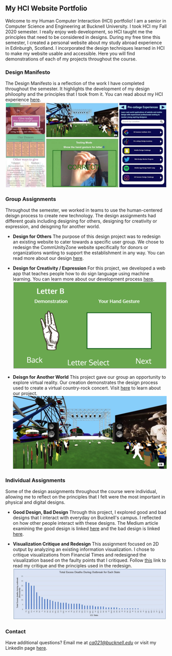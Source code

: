 ## My HCI Website Portfolio

Welcome to my Human Computer Interaction (HCI) portfolio! I am a senior in Computer Science and Engineering at Bucknell University. I took HCI my Fall 2020 semester. I really enjoy web development, so HCI taught me the principles that need to be considered in designs. During my free time this semester, I created a personal website about my study abroad experience in Edinburgh, Scotland. I incorporated the design techniques learned in HCI to make my website usable and accessible. Here you will find demonstrations of each of my projects throughout the course.


### Design Manifesto

The Design Manifesto is a reflection of the work I have completed throughout the semester. It highlights the development of my design philoophy and the principles that I took from it. You can read about my HCI experience [here](https://ca021.medium.com/design-manifesto-499bd64dd28).
![Image of Fin](/images/fin.jpg)


### Group Assignments

Throughout the semester, we worked in teams to use the human-centered deisgn process to create new technology. The design assignments had different goals including designing for others, designing for creativity or expression, and deisgning for another world. 


- **Design for Others** The purpose of this design project was to redesign an existing website to cater towards a specific user group. We chose to redesign the CommUnityZone website specifically for donors or organizations wanting to support the establishment in any way. You can read more about our design [here](https://medium.com/@dad044/design-for-others-group-3-111cefff8095).

- **Design for Creativity / Expression** For this project, we developed a web app that teaches people how to do sign language using machine learning. You can learn more about our development process [here](https://medium.com/@dbm030/hci-project-sign-language-fc13548bf04a).
![Image of DFC](/images/signLang.png)

- **Deisgn for Another World** This project gave our group an opportunity to explore virtual reality. Our creation demonstrates the design process used to create a virtual country-rock concert. Visit [here](https://ca021.medium.com/design-for-another-world-creating-a-virtual-concert-35d5d80e0f4b) to learn about our project.
![Image of DFAW](/images/virtualreality.jpg)


### Individual Assignments

Some of the design assignments throughout the course were individual, allowing me to reflect on the principles that I felt were the most important in physical and digital designs.

- **Good Design, Bad Design** Through this project, I explored good and bad designs that I interact with everyday on Bucknell's campus. I reflected on how other people interact with these designs. The Medium article examining the good design is linked [here](https://ca021.medium.com/good-design-7293a5a13ceb) and the bad design is linked [here](https://ca021.medium.com/bad-design-sanitation-station-dfdf57ff8f02).

- **Visualization Critique and Redesign** This assignment focused on 2D output by analyzing an existing information visualization. I chose to critique visualizations from Financial Times and redesigned the visualization based on the faulty points that I critiqued. Follow [this](https://ca021.medium.com/design-critique-redesign-290d87ce4e5b) link to read my critique and the principles used in the redesign.
![Redesign](/images/redesign.jpeg)
 

### Contact

Have additional questions? Email me at *ca021@bucknell.edu* or visit my LinkedIn page [here](https://www.linkedin.com/in/courtney-andree-206345150). 
